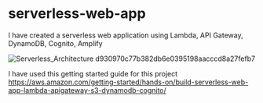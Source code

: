 # serverless-web-app

I have created a serverless web application using Lambda, API Gateway, DynamoDB, Cognito, Amplify

![Serverless_Architecture d930970c77b382db6e0395198aacccd8a27fefb7](https://github.com/japn3et/serverless-web-app/assets/140784801/772fc25c-57cf-47ba-8529-219cd8bc1358)

I have used this getting started guide for this project
https://aws.amazon.com/getting-started/hands-on/build-serverless-web-app-lambda-apigateway-s3-dynamodb-cognito/
